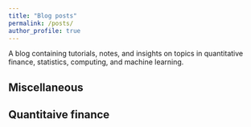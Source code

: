 ```yaml
---
title: "Blog posts"
permalink: /posts/
author_profile: true
---
```


A blog containing tutorials, notes, and insights on topics in quantitative finance, statistics, computing, and machine learning.  

## Miscellaneous

## Quantitaive finance






